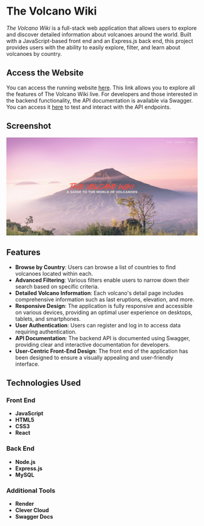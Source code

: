 # The Volcano Wiki

*The Volcano Wiki* is a full-stack web application that allows users to explore and discover detailed information about volcanoes around the world. 
Built with a JavaScript-based front end and an Express.js back end, this project provides users with the ability to easily explore, filter, and learn about volcanoes by country.

## Access the Website

You can access the running website [here](https://thevolcanowiki.onrender.com/). This link allows you to explore all the features of The Volcano Wiki live.
For developers and those interested in the backend functionality, the API documentation is available via Swagger. You can access it [here](https://thevolcanowiki.onrender.com/api-docs) to test and interact with the API endpoints.

## Screenshot

![Screenshot of The Volcano Wiki](screenshot.png)

## Features

- **Browse by Country**: Users can browse a list of countries to find volcanoes located within each.
- **Advanced Filtering**: Various filters enable users to narrow down their search based on specific criteria.
- **Detailed Volcano Information**: Each volcano's detail page includes comprehensive information such as last eruptions, elevation, and more.
- **Responsive Design**: The application is fully responsive and accessible on various devices, providing an optimal user experience on desktops, tablets, and smartphones.
- **User Authentication**: Users can register and log in to access data requiring authentication.
- **API Documentation**: The backend API is documented using Swagger, providing clear and interactive documentation for developers.
- **User-Centric Front-End Design**: The front end of the application has been designed to ensure a visually appealing and user-friendly interface.

## Technologies Used

### Front End
- **JavaScript**
- **HTML5**
- **CSS3**
- **React**

### Back End
- **Node.js**
- **Express.js**
- **MySQL**

### Additional Tools
- **Render**
- **Clever Cloud**
- **Swagger Docs**